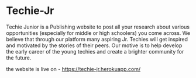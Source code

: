 # Techie-Jr
Techie Junior is a Publishing website to post all your research about various opportunities (especially for middle or high schoolers) you come across. We believe that through our platform many aspiring Jr. Techies will get inspired and motivated by the stories of their peers. Our motive is to help develop the early career of the young techies and create a brighter community for the future.

the website is live on - https://techie-jr.herokuapp.com/
